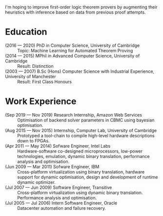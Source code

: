 I'm hoping to improve first-order logic theorem provers by augmenting their heuristics with inference based on data from previous proof attempts.

# Education

<dl>
  <dt>(2016 &mdash; 2020) PhD in Computer Science, University of Cambridge</dt>
  <dd>Topic: Machine Learning for Automated Theorem Proving</dd>
  <dt>(2014 &mdash; 2015) MPhil in Advanced Computer Science, University of Cambridge</dt>
  <dd>Result: Distinction</dd>
  <dt>(2003 &mdash; 2007) B.Sc (Hons) Computer Science with Industrial Experience, University of Manchester</dt>
  <dd>Result: First Class Honours</dd>
</dl>

# Work Experience

<dl>
  <dt>(Sep 2019 &mdash; Nov 2019) Research Internship, Amazon Web Services</dt>
  <dd>Optimisation of backend solver parameters in CBMC using bayesian optimisation.</dd>
  <dt>(Aug 2015 &mdash; Nov 2015) Internship, Computer Lab, University of Cambridge</dt>
  <dd>Prototyped a tool-chain to compile high-level hardware descriptions down to FPGAs.</dd>
  <dt>(Apr 2011 &mdash; May 2014) Sofware Engineer, Intel Labs</dt>
  <dd>Hardware-software co-designed microprocessors, low-power technologies, emulation, dynamic binary translation, performance analysis and optimisation.</dd>
  <dt>(Jun 2009 &mdash; Mar 2011) Sofware Engineer, IBM</dt>
  <dd>Cross-platform virtualization using binary translation, hardware support for dynamic optimisation, design and development of runtime dynamic optimizer.</dd>
  <dt>(Jul 2007 &mdash; Jun 2009) Software Engineer, Transitive</dt>
  <dd>Cross-platform virtualization using dynamic binary translation. Performance analysis and optimisation.</dd>
  <dt>(Jul 2005 &mdash; Jul 2006) Intern Software Engineer, Oracle</dt>
  <dd>Datacenter automation and failure recovery.</dd>
</dl>
